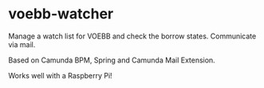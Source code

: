 # voebb-watcher

Manage a watch list for VOEBB and check the borrow states. Communicate via mail.

Based on Camunda BPM, Spring and Camunda Mail Extension.

Works well with a Raspberry Pi!
